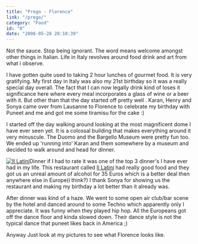 ```yaml
---
title: "Prego - Florence"
link: "/prego/"
category: "Food"
id: "8"
date: "2008-05-28 20:10:39"
---
```


Not the sauce. Stop being ignorant. The word means welcome amongst other things in Italian. Life in Italy revolves
around food drink and art from what i observe.

I have gotten quite used to taking 2 hour lunches of gourmet food. It is very gratifying. My first day in Italy was also
my 21st birthday so it was a really special day overall. The fact that I can now legally drink kind of loses it
significance here where every meal incorporates a glass of wine or a beer with it. But other than that the day started
off pretty well . Karan, Henry and Sonya came over from Lausanne to Florence to celebrate my birthday with Puneet and me
and got me some tiramisu for the cake :)

I started off the day walking around looking at the most magnificent dome I have ever seen yet. It is a colossal
building that makes everything around it very minuscule. The Duomo and the Bargello Museum were pretty fun too. We ended
up 'running into' Karan and them somewhere by a museum and decided to walk around and head for dinner.

[![](/img/upload/dscn3500.jpg "Il Latini")](/img/upload/dscn3500.jpg)Dinner if I had to rate it was one of the top 3
dinner's I have ever had in my life. This restaurant called [Il Latini](http://www.illatini.com/) had really good food
and they got us an unreal amount of alcohol for 35 Euros which is a better deal then anywhere else in Europe(i think?) I
thank Sonya for showing us the restaurant and making my birthday a lot better than it already was.

After dinner was kind of a haze. We went to some open air club/bar scene by the hotel and danced around to some Techno
which apparently only I appreciate. It was funny when they played hip hop. All the Europeans got off the dance floor and
kinda slowed down. Their dance style is not the typical dance that puneet likes back in America ;)

Anyway Just look at my pictures to see what Florence looks like.

